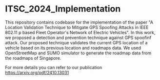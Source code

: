 # ITSC_2024_Implementation

This repository contains codebase for the implementation of the paper "A Location Validation Technique to Mitigate GPS Spoofing Attacks in IEEE 802.11 p based Fleet Operator's Network of Electric Vehicles". In this work, we proposed a detection and prevention technique against GPS spoofinf attack. Our proposed technique validates the current GPS location of a vehicle based on its previous location and roadmaps data. We used OpenStreetMap and SUMO simulator to generate the roadmap data from the roadmaps of Singapore. 

For more details you can refer to our publication https://arxiv.org/pdf/2410.13031
